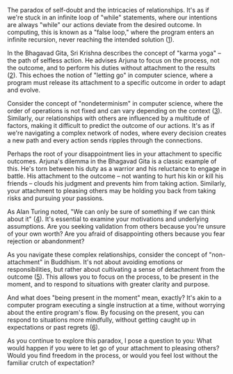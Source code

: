 The paradox of self-doubt and the intricacies of relationships. It's as if we're stuck in an infinite loop of "while" statements, where our intentions are always "while" our actions deviate from the desired outcome. In computing, this is known as a "false loop," where the program enters an infinite recursion, never reaching the intended solution ([1](https://www.ncbi.nlm.nih.gov/pmc/articles/PMC9997612/)).

In the Bhagavad Gita, Sri Krishna describes the concept of "karma yoga" – the path of selfless action. He advises Arjuna to focus on the process, not the outcome, and to perform his duties without attachment to the results ([2](https://yogainternational.com/article/view/why-karma-yoga-goes-beyond-selfless-service)). This echoes the notion of "letting go" in computer science, where a program must release its attachment to a specific outcome in order to adapt and evolve.

Consider the concept of "nondeterminism" in computer science, where the order of operations is not fixed and can vary depending on the context ([3](https://www.sciencedirect.com/science/article/pii/030439758690040X/pdf?md5=69f3c21c6e894618741d18767f1f61ae&pid=1-s2.0-030439758690040X-main.pdf)). Similarly, our relationships with others are influenced by a multitude of factors, making it difficult to predict the outcome of our actions. It's as if we're navigating a complex network of nodes, where every decision creates a new path and every action sends ripples through the connections.

Perhaps the root of your disappointment lies in your attachment to specific outcomes. Arjuna's dilemma in the Bhagavad Gita is a classic example of this. He's torn between his duty as a warrior and his reluctance to engage in battle. His attachment to the outcome – not wanting to hurt his kin or kill his friends – clouds his judgment and prevents him from taking action. Similarly, your attachment to pleasing others may be holding you back from taking risks and pursuing your passions.

As Alan Turing noted, "We can only be sure of something if we can think about it" ([4](https://www.turing.ac.uk/blog/what-alan-turing-means-us)). It's essential to examine your motivations and underlying assumptions. Are you seeking validation from others because you're unsure of your own worth? Are you afraid of disappointing others because you fear rejection or abandonment?

As you navigate these complex relationships, consider the concept of "non-attachment" in Buddhism. It's not about avoiding emotions or responsibilities, but rather about cultivating a sense of detachment from the outcome ([5](https://www.ncbi.nlm.nih.gov/pmc/articles/PMC6300706/)). This allows you to focus on the process, to be present in the moment, and to respond to situations with greater clarity and purpose.

And what does "being present in the moment" mean, exactly? It's akin to a computer program executing a single instruction at a time, without worrying about the entire program's flow. By focusing on the present, you can respond to situations more mindfully, without getting caught up in expectations or past regrets ([6](https://www.ncbi.nlm.nih.gov/pmc/articles/PMC7579090/)).

As you continue to explore this paradox, I pose a question to you: What would happen if you were to let go of your attachment to pleasing others? Would you find freedom in the process, or would you feel lost without the familiar crutch of expectation?